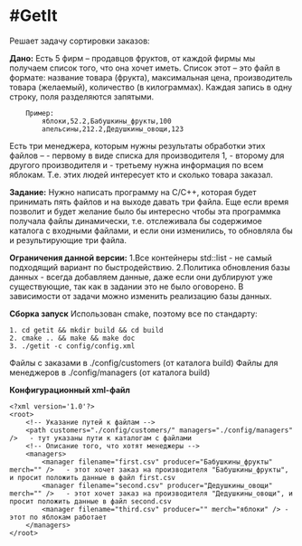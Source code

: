 #GetIt
=======

Решает задачу сортировки заказов:


**Дано:**
    Есть 5 фирм – продавцов фруктов, от каждой фирмы мы получаем список того, что она хочет иметь.
    Список этот – это файл в формате: название товара (фрукта), максимальная цена, производитель товара (желаемый), количество (в килограммах).
    Каждая запись в одну строку, поля разделяются запятыми.

        Пример:
            яблоки,52.2,Бабушкины_фрукты,100
            апельсины,212.2,Дедушкины_овощи,123
    
    
Есть три менеджера, которым нужны результаты обработки этих файлов –
        - первому в виде списка для производителя 1,
        - второму для другого производителя и
        - третьему нужна информация по всем яблокам.
    Т.е. этих людей интересует кто и сколько товара заказал.

**Задание:**
    Нужно написать программу на С/С++, которая будет принимать пять файлов и на выходе давать три файла.
    Еще если время позволит и будет желание было бы интересно чтобы эта программка получала файлы динамически,
        т.е. отслеживала бы содержимое каталога с входными файлами, и если они изменились, то обновляла бы и результирующие три файла.

**Ограничения данной версии:**
1.Все контейнеры std::list - не самый подходящий вариант по быстродействию.
2.Политика обновления базы данных - всегда добавляем данные, даже если они дублируют уже существующие, так как в задании это не было оговорено. В зависимости от задачи можно изменить реализацию базы данных.

**Сборка запуск**
Использован cmake, поэтому все по стандарту:

    1. cd getit && mkdir build && cd build
    2. cmake .. && make && make doc
    3. ./getit -c config/config.xml
    
Файлы с заказами в ./config/customers (от каталога build)
Файлы для менеджеров в ./config/managers (от каталога build)

**Конфигурационный xml-файл**

    <?xml version='1.0'?>
    <root>
        <!-- Указание путей к файлам -->
        <path customers="./config/customers/" managers="./config/managers" />   - тут указаны пути к каталогам с файлами
        <!-- Описание того, что хотят менеджеры -->
        <managers>
            <manager filename="first.csv" producer="Бабушкины_фрукты" merch="" />   - этот хочет заказ на производителя "Бабушкины_фрукты", и просит положить данные в файл first.csv
            <manager filename="second.csv" producer="Дедушкины_овощи" merch="" />   - этот хочет заказ на производителя "Дедушкины_овощи", и просит положить данные в файл second.csv
            <manager filename="third.csv" producer="" merch="яблоки" /> - этот по яблокам работает
        </managers>
    </root>

